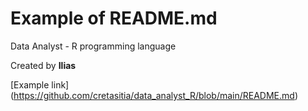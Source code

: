 # Example of README.md
Data Analyst - R programming language

Created by **Ilias**

[Example link] (https://github.com/cretasitia/data_analyst_R/blob/main/README.md)
